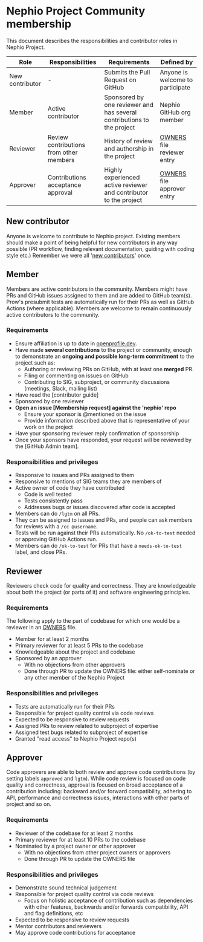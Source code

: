# Nephio Project Community membership

This document describes the responsibilities and contributor roles in Nephio Project. 

| Role | Responsibilities | Requirements | Defined by |
| -----| ---------------- | ------------ | -------|
| New contributor |  - | Submits the Pull Request on GitHub | Anyone is welcome to participate |
| Member | Active contributor | Sponsored by one reviewer and has several contributions to the project | Nephio GitHub org member|
| Reviewer | Review contributions from other members | History of review and authorship in the project | [OWNERS] file reviewer entry |
| Approver | Contributions acceptance approval| Highly experienced active reviewer and contributor to the project | [OWNERS] file approver entry|

## New contributor

Anyone is welcome to contribute to Nephio project. Existing members should make a point of being helpful 
for new contributors in any way possible (PR workflow, finding relevant documentation, guiding with coding style etc.)
Remember we were all '[new contributors]' once.

## Member

Members are active contributors in the community. Members might have PRs and GitHub issues assigned to them and are added to GitHub team(s).
Prow's presubmit tests are automatically run for their PRs as well as GitHub Actions (where applicable). 
Members are welcome to remain continuously active contributors to the community.

### Requirements

- Ensure affiliation is up to date in [openprofile.dev]. 
- Have made **several contributions** to the project or community, enough to
  demonstrate an **ongoing and possible long-term commitment** to the project such as:
    - Authoring or reviewing PRs on GitHub, with at least one **merged** PR.
    - Filing or commenting on issues on GitHub
    - Contributing to SIG, subproject, or community discussions (meetings,
      Slack, mailing list)
- Have read the [contributor guide]
- Sponsored by one reviewer
- **Open an issue [Membership request] against the 'nephio' repo**
   - Ensure your sponsor is @mentioned on the issue
   - Provide information described above that is representative of your work on the project
- Have your sponsoring reviewer reply confirmation of sponsorship
- Once your sponsors have responded, your request will be reviewed by the [GitHub Admin team].

### Responsibilities and privileges

- Responsive to issues and PRs assigned to them
- Responsive to mentions of SIG teams they are members of
- Active owner of code they have contributed
  - Code is well tested
  - Tests consistently pass
  - Addresses bugs or issues discovered after code is accepted
- Members can do `/lgtm` on all PRs.
- They can be assigned to issues and PRs, and people can ask members for reviews with a `/cc @username`.
- Tests will be run against their PRs automatically. No `/ok-to-test` needed or approving GitHub Actions run.
- Members can do `/ok-to-test` for PRs that have a `needs-ok-to-test` label, and close PRs.

## Reviewer

Reviewers check code for quality and correctness. They are knowledgeable about both the project (or parts of it) 
and software engineering principles.

### Requirements

The following apply to the part of codebase for which one would be a reviewer in
an [OWNERS] file.

- Member for at least 2 months
- Primary reviewer for at least 5 PRs to the codebase
- Knowledgeable about the project and codebase
- Sponsored by an approver
  - With no objections from other approvers
  - Done through PR to update the OWNERS file: either self-nominate or any other member of the Nephio Project

### Responsibilities and privileges

- Tests are automatically run for their PRs
- Responsible for project quality control via code reviews
- Expected to be responsive to review requests
- Assigned PRs to review related to subproject of expertise
- Assigned test bugs related to subproject of expertise
- Granted "read access" to Nephio Project repo(s)

## Approver

Code approvers are able to both review and approve code contributions (by setting labels `approved` and `lgtm`). 
While code review is focused on code quality and correctness, approval is focused on broad acceptance of a contribution including: backward and/or forward
compatibility, adhering to API, performance and correctness issues, interactions with other parts of project and so on.

### Requirements

- Reviewer of the codebase for at least 2 months
- Primary reviewer for at least 10 PRs to the codebase
- Nominated by a project owner or other approver
  - With no objections from other project owners or approvers
  - Done through PR to update the OWNERS file

### Responsibilities and privileges

- Demonstrate sound technical judgement
- Responsible for project quality control via code reviews
  - Focus on holistic acceptance of contribution such as dependencies with other features, backwards and/or forwards
    compatibility, API and flag definitions, etc
- Expected to be responsive to review requests
- Mentor contributors and reviewers
- May approve code contributions for acceptance


[new contributors]: /CONTRIBUTING.md
[OWNERS]: https://www.kubernetes.dev/docs/guide/owners/
[openprofile.dev]: https://openprofile.dev/edit/profile
